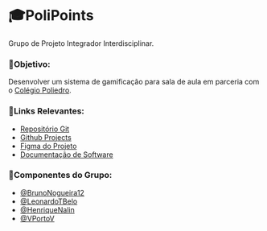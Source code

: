 # 🎓PoliPoints
Grupo de Projeto Integrador Interdisciplinar.

### 🎯Objetivo:
Desenvolver um sistema de gamificação para sala de aula em parceria com o [Colégio Poliedro](https://www.colegiopoliedro.com.br/).

### 🔗Links Relevantes:
- [Repositório Git](https://github.com/PII-3-Semestre-CIC-2025/PlataformaPoliedro)
- [Github Projects](https://github.com/orgs/PII-3-Semestre-CIC-2025/projects/1/views/1)
- [Figma do Projeto](https://www.figma.com/design/hKAIL7VGMuepwqao3CamLZ/PI---2025---1SEMESTRE?node-id=0-1&t=XGezNpkPVttgZG90-1)  
- [Documentação de Software](https://docs.google.com/document/d/1pHsOSU04TJgMk6EXPzR1UY7-iCh9av8w/edit?usp=sharing&ouid=114838215933637261222&rtpof=true&sd=true)

### 👥Componentes do Grupo:
- [@BrunoNogueira12](https://github.com/BrunoNogueira12)  
- [@LeonardoTBelo](https://github.com/LeonardoTBelo)  
- [@HenriqueNalin](https://github.com/HenriqueNalin)  
- [@VPortoV](https://github.com/VPortoV)  
